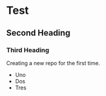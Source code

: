 Test
====
## Second Heading
### Third Heading
Creating a new repo for the first time.

* Uno
* Dos
* Tres

